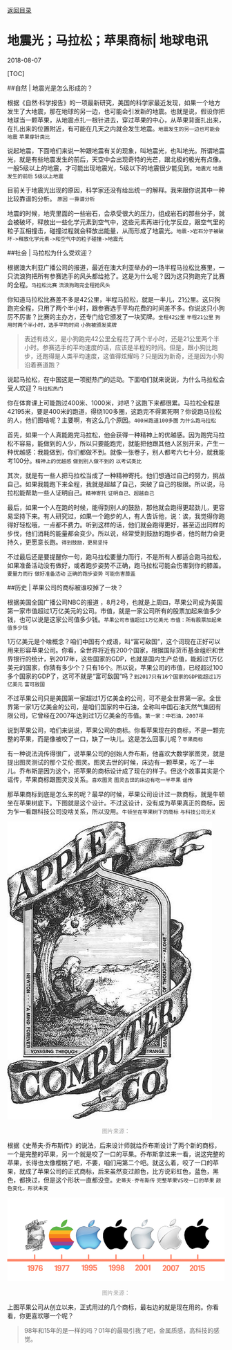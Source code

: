 [返回目录](../index.html)

# 地震光；马拉松；苹果商标| 地球电讯

2018-08-07

[TOC]

##自然 | 地震光是怎么形成的？

根据《自然·科学报告》的一项最新研究，美国的科学家最近发现，如果一个地方发生了大地震，那在地球的另一边，也可能会引发新的地震。也就是说，假设你把地球当一颗苹果，从地震点扎一根针进去，穿过苹果的中心，从苹果背面扎出来，在扎出来的位置附近，有可能在几天之内就会发生地震。`地震发生的另一边也可能会地震` `苹果穿针类比`

说起地震，下面咱们来说一种跟地震有关的现象，叫地震光，也叫地光。所谓地震光，就是有些地震发生的前后，天空中会出现奇特的光芒，跟北极的极光有点像。一般5级以上的地震，才可能出现地震光，5级以下的地震很少能见到。`地震光` `地震发生的前后` `5级以上地震`

目前关于地震光出现的原因，科学家还没有给出统一的解释。我来跟你说其中一种比较靠谱的分析。 `原因` `一靠谱分析`

地震的时候，地壳里面的一些岩石，会承受很大的压力，组成岩石的那些分子，就会被破坏，释放出一些化学元素到空气中，这些元素再进行化学反应，跟空气里的粒子互相撞击，碰撞过程就会释放出能量，从而形成了地震光。`地震->岩石分子被破坏->释放化学元素->和空气中的粒子碰撞->地震光`

##社会 | 马拉松为什么受欢迎？

根据澳大利亚广播公司的报道，最近在澳大利亚举办的一场半程马拉松比赛里，一只流浪狗把所有参赛选手的风头都给抢了。这是为什么呢？因为这只狗跑完了比赛的全程。`马拉松比赛` `流浪狗跑完全程抢风头`

你知道马拉松比赛差不多是42公里，半程马拉松，就是一半儿，21公里。这只狗跑完全程，只用了两个半小时，跟参赛选手平均花费的时间差不多。你说这只小狗厉不厉害？比赛的主办方，还专门给它颁发了一块奖牌。`全程42公里` `半程21公里` `狗用时两个半小时，选手平均时间` `小狗被颁发奖牌`

> 表述有歧义，是小狗跑完42公里全程花了两个半小时，还是21公里两个半小时。参赛选手的平均速度的话，应该是半程的时间。但是，跟小狗比跑步，还跑得是人类平均速度，这值得炫耀吗？只是因为新奇，还是因为小狗沿着赛道跑？

说起马拉松，在中国这是一项挺热门的运动。下面咱们就来说说，为什么马拉松会受人欢迎？`马拉松热门`

你在体育课上可能跑过400米、1000米，对吧？这跑下来都很累。马拉松全程是42195米，要是400米的跑道，得绕100多圈，这跑完不得累死啊？你说跑马拉松的人，他们图啥呢？主要啊，有这么几个原因。`400米跑道100多圈` `为什么跑马拉松`

首先，如果一个人真能跑完马拉松，他会获得一种精神上的优越感。因为跑完马拉松不容易，能做到的人少，所以只要能跑完，就能把他跟其他人区别开来，产生一种优越感：我能做到，你们都做不到。就像一张卷子，别人都考六七十分，就我能考100分。`精神上的优越感` `做到别人做不到的` `以考试类比`

其次，就是有一些人把马拉松当成了一种精神寄托。他们想通过自己的努力，挑战自己。如果我能跑下来全程，我就是超越了自己，突破了自己的极限。所以说，马拉松能帮助一些人证明自己。`精神寄托` `证明自己、超越自己`

最后，如果一个人在跑的时候，能得到别人的鼓励，那他就会跑得更起劲儿，更容易坚持下来。有人研究过，如果一个跑步的人，有人告诉他，说：诶，我觉得你跑得好轻松哦，一点都不费力。听到这样的话，他们就会跑得更好，甚至迈出同样的步伐，他们消耗的能量都会变少。所以说，经常受到鼓励的跑步者，他的耐力会更持久，更愿意长跑。`得到鼓励，更易坚持`

不过最后还是要提醒你一句，跑马拉松要量力而行，不是所有人都适合跑马拉松，如果准备活动没有做好，或者跑步姿势不正确，跑马拉松可能会伤害到你的膝盖。`要量力而行` `做好准备活动` `正确的跑步姿势` `可能伤害膝盖`

##历史 | 苹果公司的商标被谁咬掉了一块？

根据美国全国广播公司NBC的报道 ，8月2号，也就是上周四，苹果公司成为美国第一家市值超过1万亿美元的公司。市值，就是一家公司所有的股票加起来值多少钱，也可以说是这家公司值多少钱。`苹果公司市值超过1万亿美元` `市值：所有股票加起来值多少钱`

1万亿美元是个啥概念？咱们中国有个成语，叫“富可敌国”，这个词现在正好可以用来形容苹果公司。你看，全世界将近有200个国家，根据国际货币基金组织和世界银行的统计，到2017年，这些国家的GDP，也就是国内生产总值，能超过1万亿美元的国家，你猜有多少个？只有16个。所以说，苹果公司的市值，已经超过100多个国家的GDP了，这可不就是“富可敌国”吗？`到2017只有16个国家的GDP能超过1万亿美元` `富可敌国`

不过苹果公司只是美国第一家超过1万亿美金的公司，可不是全世界第一家。全世界第一家1万亿美金的公司，是咱们国家的中石油，全称叫中国石油天然气集团有限公司，它曾经在2007年达到过1万亿美金的市值。`第一家：中石油，2007年`

说到苹果公司，咱们来说说，苹果公司的商标。你看苹果现在的商标，不是一颗完整的苹果，而是像被咬了一口，缺了一块儿。这是怎么回事儿呢？`苹果商标`

有一种说法流传得很广，说苹果公司的创始人乔布斯，他喜欢大数学家图灵，就是提出图灵测试的那个艾伦·图灵。图灵去世的时候，床边有一颗苹果，吃了一半儿。乔布斯是因为这个，把苹果的商标设计成了现在的样子。但这个故事其实是个谣传，苹果商标跟图灵没关系。`喜欢图灵` `图灵去世的床边有吃一半苹果` `谣传`

那苹果商标到底是怎么来的呢？最早的时候，苹果公司设计过一款商标，就是牛顿坐在苹果树底下。下图就是这个设计。不过这设计，没有成为苹果真正的商标，因为乍一看跟科技公司没啥关系，所以没用。`牛顿坐在苹果树下的商标` `与科技公司无关`

![ronald-wayne-isaac-newton](./assets/ronald-wayne-isaac-newton.jpg)

<center><font color=#A1A1A1 size=2>图片来源：<https://www.pinterest.co.uk/pin/347762402449779532></font></center>

根据《史蒂夫·乔布斯传》的说法，后来设计师就给乔布斯设计了两个新的商标，一个是完整的苹果，另一个就是咬了一口的苹果。乔布斯拿过来一看，说这完整的苹果，长得也太像樱桃了吧，不要，咱们用第二个吧。就这么着，咬了一口的苹果，就成了苹果公司的正式商标，后来虽然变过颜色，比方说彩虹色，蓝色，黑色，都换过，但是这个形状一直都没变。`史蒂夫·乔布斯传` `完整苹果VS咬一口的苹果` `颜色变化，形状未变`

![applelogo](./assets/applelogo.png)

<center><font color=#A1A1A1 size=2>图片来源：<https://99designs.co.uk/blog/logo-branding/famous-logos/></font></center>

上图苹果公司从创立以来，正式用过的几个商标，最右边的就是现在用的。你看看，你更喜欢哪一个呢？

> 98年和15年的是一样的吗？01年的最吸引我了吧，金属质感，高科技的感觉。

